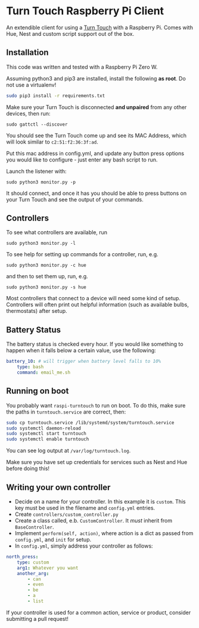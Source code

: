 # Turn Touch Raspberry Pi Client

An extendible client for using a [Turn Touch](https://shop.turntouch.com/) with a Raspberry Pi. Comes with Hue, Nest and custom script support out of the box.

## Installation

This code was written and tested with a Raspberry Pi Zero W.

Assuming python3 and pip3 are installed, install the following **as root**. Do not use a virtualenv!

```bash
sudo pip3 install -r requirements.txt
```

Make sure your Turn Touch is disconnected **and unpaired** from any other devices, then run:

```sudo gattctl --discover```

You should see the Turn Touch come up and see its MAC Address, which will look similar to `c2:51:f2:36:3f:ad`.

Put this mac address in config.yml, and update any button press options you would like to configure - just enter any bash script to run.

Launch the listener with:

```sudo python3 monitor.py -p```

It should connect, and once it has you should be able to press buttons on your Turn Touch and see the output of your commands.


## Controllers

To see what controllers are available, run

```sudo python3 monitor.py -l```

To see help for setting up commands for a controller, run, e.g.

```sudo python3 monitor.py -c hue```

and then to set them up, run, e.g.

```sudo python3 monitor.py -s hue```

Most controllers that connect to a device will need some kind of setup. Controllers will often print out helpful information (such as available bulbs, thermostats) after setup.

## Battery Status

The battery status is checked every hour. If you would like something to happen when it falls below a certain value, use the following:

```yaml
battery_10: # will trigger when battery level falls to 10%
    type: bash
    command: email_me.sh
```

## Running on boot

You probably want `raspi-turntouch` to run on boot. To do this, make sure the paths in `turntouch.service` are correct, then:

```bash
sudo cp turntouch.service /lib/systemd/system/turntouch.service
sudo systemctl daemon-reload
sudo systemctl start turntouch
sudo systemctl enable turntouch
```

You can see log output at `/var/log/turntouch.log`.

Make sure you have set up credentials for services such as Nest and Hue before doing this!

## Writing your own controller

* Decide on a name for your controller. In this example it is `custom`. This key must be used in the filename and `config.yml` entries.
* Create `controllers/custom_controller.py`
* Create a class called, e.b. `CustomController`. It *must* inherit from `BaseController`.
* Implement `perform(self, action)`, where action is a dict as passed from `config.yml`, and `init` for setup.
* In `config.yml`, simply address your controller as follows:

```yaml
north_press:
    type: custom
    arg1: Whatever you want
    another_arg:
        - can
        - even
        - be
        - a
        - list
```

If your controller is used for a common action, service or product, consider submitting a pull request!
